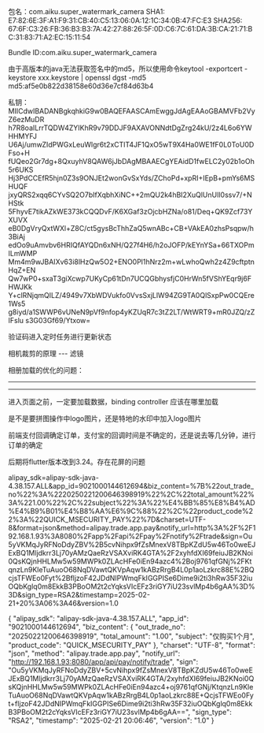 包名：com.aiku.super_watermark_camera
SHA1: E7:82:6E:3F:A1:F9:31:CB:40:C5:13:06:0A:12:1C:34:0B:47:FC:E3
SHA256: 67:6F:C3:26:FB:36:B3:B3:7A:42:27:88:26:5F:0D:C6:7C:61:DA:3B:CA:21:71:BC:31:83:71:A2:EC:15:11:54

Bundle ID:com.aiku.super_watermark_camera

由于高版本的java无法获取签名中的md5，所以使用命令keytool -exportcert -keystore xxx.keystore | openssl dgst -md5
md5:af5e0b822d38158e60d36e7cf84d63b4

私钥：
MIICdwIBADANBgkqhkiG9w0BAQEFAASCAmEwggJdAgEAAoGBAMVFb2VyZ6ezMuDR
h7R8oaILrrTQDW4ZYIKhR9v79DDJF9AXAVONNdtDgZrg24kU/2z4L6o6YWHHMYFJ
U6Aj/umwZIdPWGxLeuWlgr6t2xCTlT4JF1QxO5wT9X4Ha0WE1fF0L0ToU0DFso+H
fUQeo2Gr7dg+8QxuyhV8QAW6jJbDAgMBAAECgYEAidD1fwELC2y02b1oOh5r6UKS
Hj3PdCCEfR5hjn0Z3s9ONJEt2wonGvSxYds/ZChoPd+xpRI+IEpB+pmYs6MSHUQF
jxyQRS2xqq6CYvSQ2O7bIfXqbhXiNC++2mQU2k4hBI2XuQlUnUIl0ssv7/+NHStk
5FhyvE7tikAZkWE373kCQQDvF/K6XGaf3zOjcbHZNa/o81/Deq+QK9Zcf73YXUVX
eB0DgVryQxtWXl+Z8C/ct5gysBcThhZaQ5wnABc+CB+VAkEA0zhsPsqpw/h3BiAj
edOo9uAmvbv6HRIQfAYQDn6xNH/Q27f4H6/h2oJOFP/kEYnYSa+66TXOPmILmWMP
Mm4m9wJBAIXv63i8lHzQw5O2+ENO0Pl1hNrz2m+wLwhoQwh2z4Z9cftptnHqZ+EN
Qw7wP0+sxaT3giXcwp7UKyCp61tDn7UCQGbhysfjC0HrWn5fVShYEqr9j6FHWJKk
Y+clRNjqmQILZ/4949v7XbWDVukfo0VvsSxjLlW94ZG9TA0QlSxpPw0CQEre1Ws5
g8iyd/a1SWWP6vUNeN9pVf9nfop4yKZUqR7c3tZ2LT/WtWRT9+mR0JZQ/zZIFslu
s3G03Gf69/Ytxow=

验证码进入定时任务进行更新状态

相机裁剪的原理  --- 滤镜

相册加载的优化的问题：

 --- 
 --- 

进入页面之前，一定要加载数据，binding controller 应该在哪里加载

是不是要拼图操作中logo图片，还是特地的水印中加入logo图片

前端支付回调确定订单，支付宝的回调时间是不确定的，还是说去等几分钟，进行订单的确定

后期将flutter版本改到3.24。存在花屏的问题







alipay_sdk=alipay-sdk-java-4.38.157.ALL&app_id=9021000144612694&biz_content=%7B%22out_trade_no%22%3A%2220250221200646398919%22%2C%22total_amount%22%3A%221.00%22%2C%22subject%22%3A%22%E4%BB%85%E8%B4%AD%E4%B9%B01%E4%B8%AA%E6%9C%88%22%2C%22product_code%22%3A%22QUICK_MSECURITY_PAY%22%7D&charset=UTF-8&format=json&method=alipay.trade.app.pay&notify_url=http%3A%2F%2F192.168.1.93%3A8080%2Fapp%2Fapi%2Fpay%2Fnotify%2Ftrade&sign=Ou5yVKMqJyRFNoDdyZBV%2B5cvNihpx9fZsMnexV8TBpKZdU5w46To0weEJExBQ1Mljdkrr3Lj70yAMzQaeRzVSAXviRK4GTA%2F2xyhfdXI69feiuJB2KNoi0QsKQjnHHLMw5w59MWPk0ZLAcHFe0iEn94azc4%2Boj9761qfGNj%2FKtqnzLn9KleTuAuoO68NqDVawtQKVpAqw1kABzRrgB4L0p1aoLzkrc88E%2BQcjsTFWEo0Fyt%2BfljzoF42JDdNIPWmqFkIGGPISe6Dime9i2ti3hRw35F32iuOQbKglq0m8EkkB3PBoOM2t2cYqksVIcEFz3riGY7iU23svlMp4b6gAA%3D%3D&sign_type=RSA2&timestamp=2025-02-21+20%3A06%3A46&version=1.0

{
  "alipay_sdk": "alipay-sdk-java-4.38.157.ALL",
  "app_id": "9021000144612694",
  "biz_content": {
    "out_trade_no": "20250221200646398919",
    "total_amount": "1.00",
    "subject": "仅购买1个月",
    "product_code": "QUICK_MSECURITY_PAY"
  },
  "charset": "UTF-8",
  "format": "json",
  "method": "alipay.trade.app.pay",
  "notify_url": "http://192.168.1.93:8080/app/api/pay/notify/trade",
  "sign": "Ou5yVKMqJyRFNoDdyZBV+5cvNihpx9fZsMnexV8TBpKZdU5w46To0weEJExBQ1Mljdkrr3Lj70yAMzQaeRzVSAXviRK4GTA/2xyhfdXI69feiuJB2KNoi0QsKQjnHHLMw5w59MWPk0ZLAcHFe0iEn94azc4+oj9761qfGNj/KtqnzLn9KleTuAuoO68NqDVawtQKVpAqw1kABzRrgB4L0p1aoLzkrc88E+QcjsTFWEo0Fyt+fljzoF42JDdNIPWmqFkIGGPISe6Dime9i2ti3hRw35F32iuOQbKglq0m8EkkB3PBoOM2t2cYqksVIcEFz3riGY7iU23svlMp4b6gAA==",
  "sign_type": "RSA2",
  "timestamp": "2025-02-21 20:06:46",
  "version": "1.0"
}




